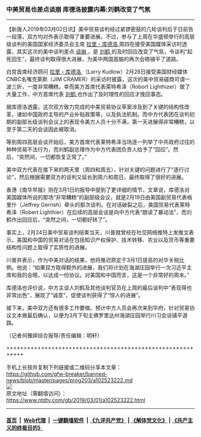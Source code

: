 ### 中美贸易也差点谈崩 库德洛披露内幕:刘鹤改变了气氛
------------------------

<div class="post_content">
 <p>
  【新唐人2019年03月02日讯】美中贸易谈判经过紧锣密鼓的几轮谈判后于日前告一段落，双方均对外表示取得了重要进展。不过，参与了上周在华盛顿举行的高层级谈判的美国国家经济委员会主席
  <a href="https://www.ntdtv.com/gb/拉里・库德洛.htm">
   拉里・库德洛
  </a>
  周四在接受美国媒体采访时透露，其实这次的美中谈判差点
  <a href="https://www.ntdtv.com/gb/谈崩.htm">
   谈崩
  </a>
  ，是
  <a href="https://www.ntdtv.com/gb/刘鹤.htm">
   刘鹤
  </a>
  的及时回应改变了气氛，令谈判“起死回生”，最终谈判取得很大进展，为美中两国首脑的再次会晤铺平了道路。
 </p>
 <p>
  白宫首席经济顾问
  <a href="https://www.ntdtv.com/gb/拉里・库德洛.htm">
   拉里・库德洛
  </a>
  （Larry Kudlow）2月28日接受美国财经媒体CNBC名嘴克莱默（JIM CRAMER）的采访时披露，这次的美中贸易磋商可谓一波三折，一度非常糟糕。幸而美方首席代表莱特希泽（Robort Lighthizer）做了大量工作，中方首席代表
  <a href="https://www.ntdtv.com/gb/刘鹤.htm">
   刘鹤
  </a>
  也作出了及时理性的回应才挽回事态。
 </p>
 <p>
  据库德洛透露，这次双方致力完成的中美贸易协议草案涉及到了关键的结构性改革，诸如中国政府主导的产业补贴政策等，以及执法机制。而中方代表团在谈判初期的副部长级谈判会议上的表现令美方人员十分不满，第一天进展得非常糟糕，以至于第二天的会谈因此被取消。
 </p>
 <p>
  等到周四高层会谈开始后，美方首席代表莱特希泽当场逐一列举了中共政府过往的种种贸易不法行为，而刘鹤副总理作为中方代表团负责人给予了“回应”。然后，“突然间，一切都恢复正常了。”
 </p>
 <p>
  美中双方代表在接下来的两天里（周四和周五），针对关键的问题进行了“逐行讨论”，然后根据需要双方的谈判又延长到周六和周日，最终取得了很好的进展。
 </p>
 <p>
  香港《南华早报》则在3月1日的报导中提到了更详细的情节，文章说，库德洛对美国媒体所说的那场“非常糟糕”的副部级会议，就是2月19日由美国副贸易代表格里什（Jeffrey Gerrish）牵头的那次谈判。在对话破裂之后，美国贸易代表莱特希泽（Robert Lighthier）在后续的高层会谈是向中方代表“朗读了暴动法”，而刘鹤作出回应后，“突然之间，一切都好转了”。
 </p>
 <p>
  事实上，2月24日美中贸易谈判结束当天，川普就曾经在社交网络推特上发推文表示，美国和中国的贸易对话在包括知识产权保护、技术转移、农业以及货币等重要结构性问题上取得了实质性的进展。
 </p>
 <p>
  川普并表示，作为中美对话的结果，他将推迟原定于3月1日提高的对华关税比例。他说：“如果双方取得额外的进展，我们将计划在海湖庄园举行一次习近平主席和我的会晤，以达成一份协议。对美国和中国而言，这是一个非常好的周末。”
 </p>
 <p>
  库德洛也评价说，中方主谈人刘鹤及其他谈判官员在上周的最后谈判中“表现得也非常出色”，展现了“诚意”，促使谈判获得了“惊人的进展”。
 </p>
 <p>
  接下来，美中双方还有很多工作要做。预计中方人员会再次来到华府，针对贸易协议文本做最后确认，以便为3月下旬主佛罗里达州海湖庄园举行川习会谈铺平道路。
 </p>
 <p>
  （记者何雅婷综合报导/责任编辑：明轩）
 </p>
 <div class="single_ad">
 </div>
</div>

+++++++++++++++++++++++++++++++++++++++++++++++++++++++++++<br/><br/>
手机上长按并复制下列链接或二维码分享本文章：<br/>
https://github.com/gfw-breaker/banned-news/blob/master/pages/prog203/a102523222.md <br/>
<a href='https://github.com/gfw-breaker/banned-news/blob/master/pages/prog203/a102523222.md'><img src='https://github.com/gfw-breaker/banned-news/blob/master/pages/prog203/a102523222.md.png'/></a> <br/>
原文地址（需翻墙访问）：https://www.ntdtv.com/gb/2019/03/01/a102523222.html


------------------------
#### [首页](https://github.com/gfw-breaker/banned-news/blob/master/README.md) &nbsp;|&nbsp; [Web代理](https://github.com/labour-camp/helloworld) &nbsp;|&nbsp; [一键翻墙软件](https://github.com/gfw-breaker/nogfw/blob/master/README.md) &nbsp;| [《九评共产党》](https://github.com/gfw-breaker/9ping.md/blob/master/README.md#九评之一评共产党是什么) | [《解体党文化》](https://github.com/gfw-breaker/jtdwh.md/blob/master/README.md) | [《共产主义的终极目的》](https://github.com/gfw-breaker/gczydzjmd.md/blob/master/README.md)

